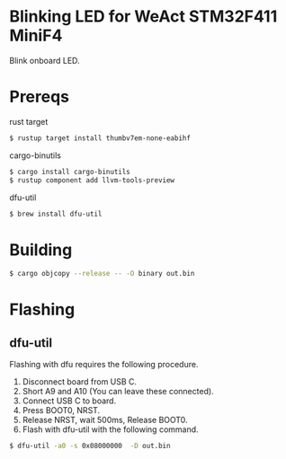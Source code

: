 # Blinking LED for WeAct STM32F411 MiniF4 

Blink onboard LED.

# Prereqs
 
rust target

```sh
$ rustup target install thumbv7em-none-eabihf
```

cargo-binutils

```sh
$ cargo install cargo-binutils
$ rustup component add llvm-tools-preview
```

dfu-util

```sh
$ brew install dfu-util
```

# Building

```sh
$ cargo objcopy --release -- -O binary out.bin
```

# Flashing

## dfu-util

Flashing with dfu requires the following procedure.
1. Disconnect board from USB C.
2. Short A9 and A10 (You can leave these connected).
3. Connect USB C to board.
4. Press BOOT0, NRST.
5. Release NRST, wait 500ms, Release BOOT0.
6. Flash with dfu-util with the following command.

```sh
$ dfu-util -a0 -s 0x08000000  -D out.bin
```
